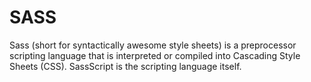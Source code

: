 # SASS
Sass (short for syntactically awesome style sheets) is a preprocessor scripting language that is interpreted or compiled into Cascading Style Sheets (CSS). SassScript is the scripting language itself.
